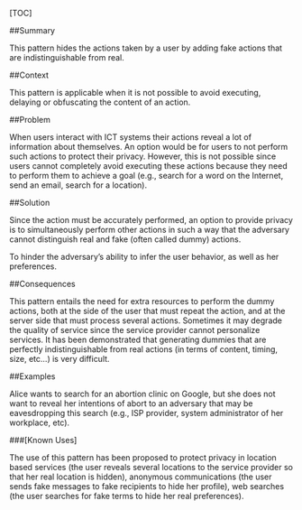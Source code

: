 [TOC]

<!--###[Also Known As]-->
<!-- All other names the pattern is known by.-->



##Summary
<!-- One short paragraph summarising the pattern.-->

This pattern hides the actions taken by a user by adding fake actions
that are indistinguishable from real.

##Context
<!-- The situations in which the pattern may apply.-->

This pattern is applicable when it is not possible to avoid executing,
delaying or obfuscating the content of an action.

##Problem
<!-- The problem a pattern addresses, including a list of forces describing why a problem might be difficult to solve.-->

When users interact with ICT systems their actions reveal a lot of
information about themselves. An option would be for users to not
perform such actions to protect their privacy. However, this is not
possible since users cannot completely avoid executing these actions
because they need to perform them to achieve a goal (e.g., search for
a word on the Internet, send an email, search for a location).

##Solution
<!-- A concise description of how the pattern addresses the problem.-->

Since the action must be accurately performed, an option to provide
privacy is to simultaneously perform other actions in such a way that
the adversary cannot distinguish real and fake (often called dummy)
actions.

<!--goals-->
To hinder the adversary’s ability to infer the user behavior, as well
as her preferences.

<!--###[Structure]-->
<!--A detailed specification of the structural aspects of the pattern. A class diagram if applicable.-->



<!--###[Implementation]-->
<!--Guidelines for implementing the pattern; code fragments; suggested PETS; policy fragments.-->



##Consequences
<!--The advantages (benefits) and disadvantages (liabilities) of applying the pattern.-->



<!--constraints and consequences-->
This pattern entails the need for extra resources to perform the dummy
actions, both at the side of the user that must repeat the action, and
at the server side that must process several actions. Sometimes it may
degrade the quality of service since the service provider cannot
personalize services. It has been demonstrated that generating dummies
that are perfectly indistinguishable from real actions (in terms of
content, timing, size, etc...) is very difficult.

<!--###[Constraints]-->
<!-- limitations as a consequence of applying the pattern.-->



##Examples
<!--Motivational example to see how the pattern is applied.-->

Alice wants to search for an abortion clinic on Google, but she does
not want to reveal her intentions of abort to an adversary that may be
eavesdropping this search (e.g., ISP provider, system administrator of
her workplace, etc).

###[Known Uses]
<!-- Pointers to various applications of the pattern.-->

The use of this pattern has been proposed to protect privacy in
location based services (the user reveals several locations to the
service provider so that her real location is hidden), anonymous
communications (the user sends fake messages to fake recipients to
hide her profile), web searches (the user searches for fake terms to
hide her real preferences).

<!--##See Also-->
<!-- Any pointers to relevant information, not contained in the subfields below.-->



<!--###[Related Patterns]-->
<!-- Supporting and conflicting patterns-->



<!--###[Sources]-->
<!-- References to the original source of the pattern.-->



<!--##General Comments-->
<!-- Separate discussion on the pattern.-->



<!--##Tags-->
<!-- User definable descriptors for additional correlation.-->